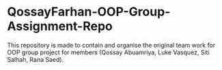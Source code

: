 # QossayFarhan-OOP-Group-Assignment-Repo
This repository is made to contain and organise the original team work for OOP group project for members (Qossay Abuamriya, Luke Vasquez, Siti Salhah, Rana Saed).
